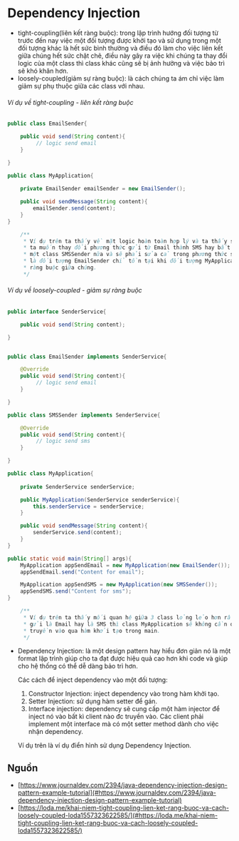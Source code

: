 # Dependency Injection
* tight-coupling(liên kết ràng buộc): trong lập trình hướng đối tượng từ trước đến nay việc một đối tượng được khởi tạo và sử dụng trong một đối tượng khác là hết sức bình thường và điều đó làm cho việc liên kết giữa chúng hết sức chặt chẽ, điều này gây ra việc khi chúng ta thay đổi logic của một class thì class khác cũng sẽ bị ảnh hưởng và việc bảo trì sẽ khó khăn hơn.
* loosely-coupled(giảm sự ràng buộc): là cách chúng ta ám chỉ việc làm giảm sự phụ thuộc giữa các class với nhau.

###### Ví dụ về tight-coupling - liên kết ràng buộc
```java
public class EmailSender{

    public void send(String content){
         // logic send email
    }

}

public class MyApplication{
     
    private EmailSender emailSender = new EmailSender();

    public void sendMessage(String content){
        emailSender.send(content);
    }
}

    /**
     * Ví dụ trên ta thấy về mặt logic hoàn toàn hợp lý và ta thấy sẽ sự ràng buộc giữa hai class này, khi 
     * ta muốn thay đổi phương thức gửi từ Email thành SMS hay bất kỳ phương thức nào thì ta sẽ phải thêm 
     * một class SMSSender nữa và sẽ phải sửa cả trong phương thức send() của class MyApplication. Đặc biệt 
     * là đối tượng EmailSender chỉ tồn tại khi đối tượng MyApplication tồn tại điều này càng thể hiện tính 
     * ràng buộc giữa chúng.
     */
```

###### Ví dụ về loosely-coupled - giảm sự ràng buộc
```java
public interface SenderService{

    public void send(String content);

}


public class EmailSender implements SenderService{

    @Override
    public void send(String content){
         // logic send email
    }

}

public class SMSSender implements SenderService{

    @Override
    public void send(String content){
         // logic send sms
    }

}

public class MyApplication{
     
    private SenderService senderService;

    public MyApplication(SenderService senderService){
        this.senderService = senderService;
    }

    public void sendMessage(String content){
        senderService.send(content);
    }
}

public static void main(String[] args){
    MyApplication appSendEmail = new MyApplication(new EmailSender());
    appSendEmail.send("Content for email");

    MyApplication appSendSMS = new MyApplication(new SMSSender());
    appSendSMS.send("Content for sms");
}

    /**
     * Ví dụ trên ta thấy mối quan hệ giữa 3 class lỏng lẻo hơn rất nhiều, khi ta muốn thay đổi cách thức 
     * gửi là Email hay là SMS thì class MyApplication sẽ không cần quan tâm đến, cách thức gửi sẽ được
     * truyền vào qua hàm khởi tạo trong main. 
     */
```

* Dependency Injection: là một design pattern hay hiểu đơn giản nó là một format lập trình giúp cho ta đạt được hiệu quả cao hơn khi code và giúp cho hệ thống có thể dễ dàng bảo trì hơn.
    
    Các cách để inject dependency vào một đối tượng:
    1. Constructor Injection: inject dependency vào trong hàm khởi tạo.
    2. Setter Injection: sử dụng hàm setter để gán.
    3. Interface injection: dependency sẽ cung cấp một hàm injector để inject nó vào bất kì client nào đc truyền vào. Các client phải implement một interface mà có một setter method dành cho việc nhận dependency.

    Ví dụ trên là ví dụ điển hình sử dụng Dependency Injection.


## Nguồn

* [https://www.journaldev.com/2394/java-dependency-injection-design-pattern-example-tutorial](#https://www.journaldev.com/2394/java-dependency-injection-design-pattern-example-tutorial)
* [https://loda.me/khai-niem-tight-coupling-lien-ket-rang-buoc-va-cach-loosely-coupled-loda1557323622585/](#https://loda.me/khai-niem-tight-coupling-lien-ket-rang-buoc-va-cach-loosely-coupled-loda1557323622585/)